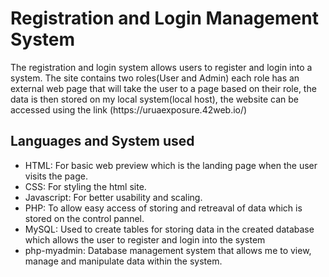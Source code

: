 <h1>Registration and Login Management System</h1>
The registration and login system allows users to register and login into a system. The site contains two roles(User and Admin) each role has an external web page that will take the user 
to a page based on their role, the data is then stored on my local system(local host), the website can be accessed using the link (https://uruaexposure.42web.io/)
<h2>Languages and System used</h2>
<ul>
  <li>HTML: For basic web preview which is the landing page when the user visits the page.</li>
  <li>CSS: For styling the html site.</li>
  <li>Javascript: For better usability and scaling.</li>
  <li>PHP: To allow easy access of storing and retreaval of data which is stored on the control pannel. </li>
  <li>MySQL: Used to create tables for storing data in the created database which allows the user to register and login into the system</li>
  <li>php-myadmin: Database management system that allows me to view, manage and manipulate data within the system.</li>
</ul>
